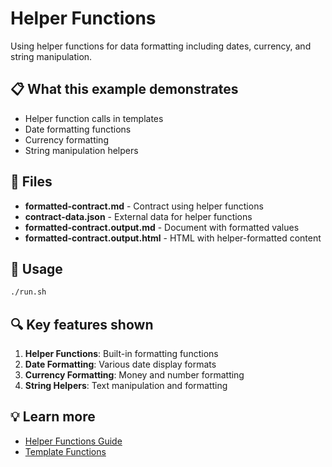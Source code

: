 # Helper Functions

Using helper functions for data formatting including dates, currency, and string
manipulation.

## 📋 What this example demonstrates

- Helper function calls in templates
- Date formatting functions
- Currency formatting
- String manipulation helpers

## 📁 Files

- **formatted-contract.md** - Contract using helper functions
- **contract-data.json** - External data for helper functions
- **formatted-contract.output.md** - Document with formatted values
- **formatted-contract.output.html** - HTML with helper-formatted content

## 🚀 Usage

```bash
./run.sh
```

## 🔍 Key features shown

1. **Helper Functions**: Built-in formatting functions
2. **Date Formatting**: Various date display formats
3. **Currency Formatting**: Money and number formatting
4. **String Helpers**: Text manipulation and formatting

## 💡 Learn more

- [Helper Functions Guide](../../../docs/helpers.md)
- [Template Functions](../../../docs/template-functions.md)
